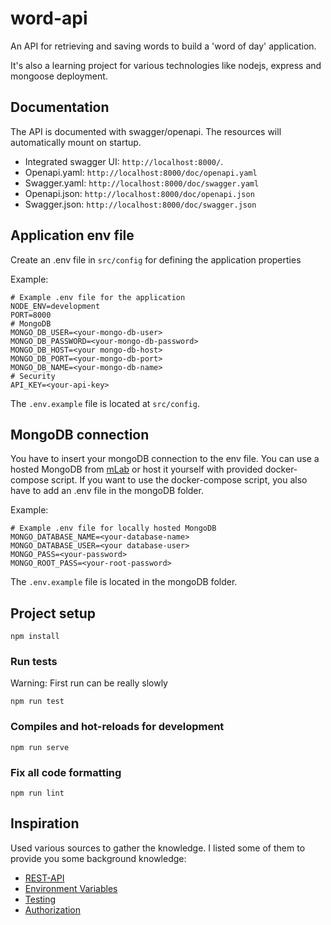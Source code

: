 # word-api

An API for retrieving and saving words to build a 'word of day' application.

It's also a learning project for various technologies like nodejs, express and mongoose deployment.

## Documentation
The API is documented with swagger/openapi. The resources will automatically mount on startup.

* Integrated swagger UI: `http://localhost:8000/`.
* Openapi.yaml: `http://localhost:8000/doc/openapi.yaml`
* Swagger.yaml: `http://localhost:8000/doc/swagger.yaml`
* Openapi.json: `http://localhost:8000/doc/openapi.json`
* Swagger.json: `http://localhost:8000/doc/swagger.json`

## Application env file
Create an .env file in `src/config` for defining the application properties

Example:
```dotenv
# Example .env file for the application
NODE_ENV=development
PORT=8000
# MongoDB
MONGO_DB_USER=<your-mongo-db-user>
MONGO_DB_PASSWORD=<your-mongo-db-password>
MONGO_DB_HOST=<your mongo-db-host>
MONGO_DB_PORT=<your-mongo-db-port>
MONGO_DB_NAME=<your-mongo-db-name>
# Security
API_KEY=<your-api-key>
```
The `.env.example` file is located at `src/config`.

## MongoDB connection
You have to insert your mongoDB connection to the env file. You can use a hosted MongoDB from [mLab](https://mlab.com/) or host it yourself with provided docker-compose script.
If you want to use the docker-compose script, you also have to add an .env file in the mongoDB folder.

Example:
```dotenv
# Example .env file for locally hosted MongoDB
MONGO_DATABASE_NAME=<your-database-name>
MONGO_DATABASE_USER=<your database-user>
MONGO_PASS=<your-password>
MONGO_ROOT_PASS=<your-root-password>
```
The `.env.example` file is located in the mongoDB folder.

## Project setup
```
npm install
```

### Run tests
Warning: First run can be really slowly
```
npm run test
```

### Compiles and hot-reloads for development
```
npm run serve
```

### Fix all code formatting
```
npm run lint
```

## Inspiration
Used various sources to gather the knowledge. I listed some of them to provide you some background knowledge:
* [REST-API](https://medium.com/@_platypus_/express-a-simple-rest-api-9d82488e829f)
* [Environment Variables](https://medium.com/the-node-js-collection/making-your-node-js-work-everywhere-with-environment-variables-2da8cdf6e786)
* [Testing](https://www.youtube.com/watch?v=7VNgjfmv_fE&ab_channel=KrisFoster)
* [Authorization](https://stoplight.io/blog/api-keys-best-practices-to-authenticate-apis/)
